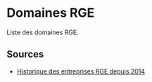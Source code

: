 # Domaines RGE

Liste des domaines RGE.

## Sources

- [Historique des entreprises RGE depuis 2014](https://www.data.gouv.fr/fr/datasets/historique-des-entreprises-rge-depuis-2014/)

